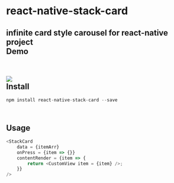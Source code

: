 # react-native-stack-card
infinite card style carousel for react-native project 
<br>Demo
------
<br>![](https://github.com/yjy5264/react-native-card-carousel/raw/master/image/card.gif)
<br>Install
------
```javascript
npm install react-native-stack-card --save
```
<br>Usage
------
```javascript
<StackCard
    data = {itemArr}
    onPress = {item => {}}
    contentRender = {item => {
        return <CustomView item = {item} />;
    }} 
/>
```

